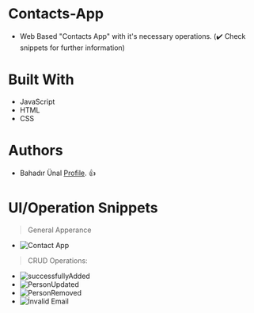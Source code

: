 # Contacts-App
- Web Based "Contacts App" with it's necessary operations. (✔️ Check snippets for further information)
# Built With
- JavaScript
- HTML
- CSS
# Authors
- Bahadır Ünal [Profile](https://github.com/ZeroToHero2). 👍

# UI/Operation Snippets 
> General Apperance
- ![Contact App](https://user-images.githubusercontent.com/92628464/151523885-5a7a621a-7c42-4283-8efe-08755231b70a.PNG)
> CRUD Operations:
- ![successfullyAdded](https://user-images.githubusercontent.com/92628464/151524078-9f41eb57-4023-4e63-a46a-6a907529eefd.PNG)
- ![PersonUpdated](https://user-images.githubusercontent.com/92628464/151524057-6fc2c8b0-9ea9-4592-a5c2-2c931f5ee673.PNG)
- ![PersonRemoved](https://user-images.githubusercontent.com/92628464/151524031-75df5acf-8b9f-431a-8315-aeef94e120ad.PNG)
- ![İnvalid Email](https://user-images.githubusercontent.com/92628464/151523925-3d4f9e35-9a75-48ab-adcd-714ad8709afc.PNG)





